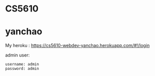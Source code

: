 # CS5610
# yanchao
My heroku : https://cs5610-webdev-yanchao.herokuapp.com/#!/login

admin user:

    username: admin
    password: admin